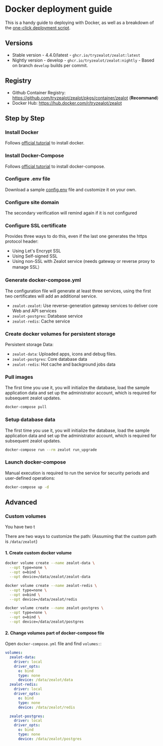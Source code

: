 # Docker deployment guide

This is a handy guide to deploying with Docker, as well as a breakdown of the [one-click deployment script](deployment.md).

## Versions

- Stable version - 4.4.0/latest - `ghcr.io/tryzealot/zealot:latest`
- Nightly version - develop - `ghcr.io/tryzealot/zealot:nightly` - Based on branch `develop` builds per commit.

## Registry

- Github Container Registry: https://github.com/tryzealot/zealot/pkgs/container/zealot (**Recommand**)
- Docker Hub: https://hub.docker.com/r/tryzealot/zealot

## Step by Step

### Install Docker

Follows [official tutorial](https://get.docker.com/) to install docker.

### Install Docker-Compose

Follows [official tutorial](https://docs.docker.com/compose/install/) to install docker-compose.

### Configure .env file

Download a sample [config.env](https://github.com/tryzealot/zealot-docker/blob/master/config.env) file and customize it on your own.

### Configure site domain

The secondary verification will remind again if it is not configured

### Configure SSL certificate

Provides three ways to do this, even if the last one generates the https protocol header:

- Using Let's Encrypt SSL
- Using Self-signed SSL
- Using non-SSL with Zealot service (needs gateway or reverse proxy to manage SSL）

### Generate docker-compose.yml

The configuration file will generate at least three services, using the first two certificates will add an additional service.

- `zealot-zealot`: Use reverse-generation gateway services to deliver core Web and API services
- `zealot-postgres`: Database service
- `zealot-redis`: Cache service

### Create docker volumes for persistent storage

Persistent storage Data:

- `zealot-data`: Uploaded apps, icons and debug files.
- `zealot-postgres`: Core database data
- `zealot-redis`: Hot cache and background jobs data

### Pull images

The first time you use it, you will initialize the database,
load the sample application data and set up the administrator account,
which is required for subsequent zealot updates.

```bash
docker-compose pull
```

### Setup database data

The first time you use it, you will initialize the database, load the sample application data
and set up the administrator account, which is required for subsequent zealot updates.

```bash
docker-compose run --rm zealot run_upgrade
```

### Launch docker-compose

Manual execution is required to run the service for security periods and user-defined operations:

```bash
docker-compose up -d
```

## Advanced

### Custom volumes

You have two t

There are two ways to customize the path: (Assuming that the custom path is `/data/zealot`)

#### 1. Create custom docker volume

```sh
docker volume create --name zealot-data \
  --opt type=none \
  --opt o=bind \
  --opt device=/data/zealot/zealot-data

docker volume create --name zealot-redis \
  --opt type=none \
  --opt o=bind \
  --opt device=/data/zealot/redis

docker volume create --name zealot-postgres \
  --opt type=none \
  --opt o=bind \
  --opt device=/data/zealot/postgres
```

#### 2. Change volumes part of docker-compose file

Open `docker-compose.yml` file and find `volumes:`:

```yaml
volumes:
  zealot-data:
    driver: local
    driver_opts:
      o: bind
      type: none
      device: /data/zealot/data
  zealot-redis:
    driver: local
    driver_opts:
      o: bind
      type: none
      device: /data/zealot/redis

  zealot-postgres:
    driver: local
    driver_opts:
      o: bind
      type: none
      device: /data/zealot/postgres
```
